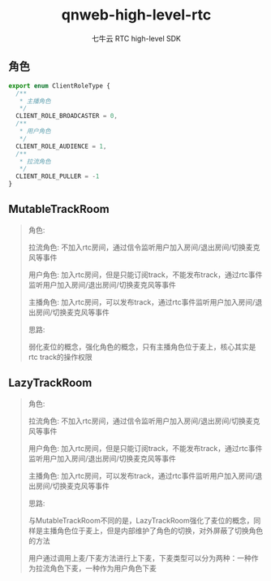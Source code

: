# <center>qnweb-high-level-rtc</center>

<center>七牛云 RTC high-level SDK</center>

## 角色

```ts
export enum ClientRoleType {
  /**
   * 主播角色
   */
  CLIENT_ROLE_BROADCASTER = 0,
  /**
   * 用户角色
   */
  CLIENT_ROLE_AUDIENCE = 1,
  /**
   * 拉流角色
   */
  CLIENT_ROLE_PULLER = -1
}
```

## MutableTrackRoom

> 角色:
> 
> 拉流角色: 不加入rtc房间，通过信令监听用户加入房间/退出房间/切换麦克风等事件
> 
> 用户角色: 加入rtc房间，但是只能订阅track，不能发布track，通过rtc事件监听用户加入房间/退出房间/切换麦克风等事件
> 
> 主播角色: 加入rtc房间，可以发布track，通过rtc事件监听用户加入房间/退出房间/切换麦克风等事件
> 
> 思路:
> 
> 弱化麦位的概念，强化角色的概念，只有主播角色位于麦上，核心其实是rtc track的操作权限

## LazyTrackRoom

> 角色: 
> 
> 拉流角色: 不加入rtc房间，通过信令监听用户加入房间/退出房间/切换麦克风等事件
> 
> 用户角色: 加入rtc房间，但是只能订阅track，不能发布track，通过rtc事件监听用户加入房间/退出房间/切换麦克风等事件
> 
> 主播角色: 加入rtc房间，可以发布track，通过rtc事件监听用户加入房间/退出房间/切换麦克风等事件
>
> 思路:
> 
> 与MutableTrackRoom不同的是，LazyTrackRoom强化了麦位的概念，同样是主播角色位于麦上，但是内部维护了角色的切换，对外屏蔽了切换角色的方法
> 
> 用户通过调用上麦/下麦方法进行上下麦，下麦类型可以分为两种：一种作为拉流角色下麦，一种作为用户角色下麦
